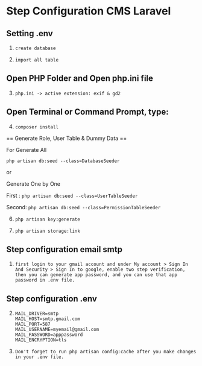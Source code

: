 <h1>Step Configuration CMS Laravel</h1>

## Setting .env

1. `create database`

2. `import all table`

## Open PHP Folder and Open php.ini file

3. `php.ini -> active extension: exif & gd2`

## Open Terminal or Command Prompt, type:

4. `composer install`

== Generate Role, User Table & Dummy Data ==

For Generate All
<br>

`php artisan db:seed --class=DatabaseSeeder`

or

Generate One by One
<br>

First : `php artisan db:seed --class=UserTableSeeder`
<br>

Second: `php artisan db:seed --class=PermissionTableSeeder`

6. `php artisan key:generate`

7. `php artisan storage:link`

## Step configuration email smtp

1. `first login to your gmail account and under My account > Sign In And Security > Sign In to google, enable two step verification, then you can generate app password, and you can use that app password in .env file.`

## Step configuration .env

2.  `MAIL_DRIVER=smtp`
    <br>
    `MAIL_HOST=smtp.gmail.com`
     <br>
    `MAIL_PORT=587`
     <br>
    `MAIL_USERNAME=myemail@gmail.com`
     <br>
    `MAIL_PASSWORD=apppassword`
     <br>
    `MAIL_ENCRYPTION=tls`
    
3. `Don't forget to run php artisan config:cache after you make changes in your .env file.`